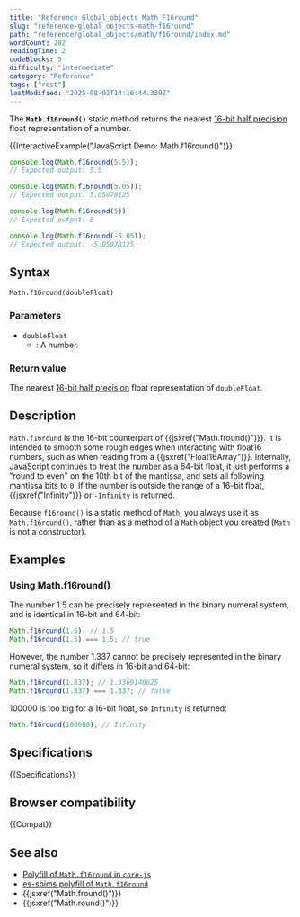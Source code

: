 ```yaml
---
title: "Reference Global_objects Math F16round"
slug: "reference-global_objects-math-f16round"
path: "reference/global_objects/math/f16round/index.md"
wordCount: 282
readingTime: 2
codeBlocks: 5
difficulty: "intermediate"
category: "Reference"
tags: ["rest"]
lastModified: "2025-08-02T14:16:44.339Z"
---
```



The **`Math.f16round()`** static method returns the nearest [16-bit half precision](https://en.wikipedia.org/wiki/Half-precision_floating-point_format) float representation of a number.

{{InteractiveExample("JavaScript Demo: Math.f16round()")}}

```js interactive-example
console.log(Math.f16round(5.5));
// Expected output: 5.5

console.log(Math.f16round(5.05));
// Expected output: 5.05078125

console.log(Math.f16round(5));
// Expected output: 5

console.log(Math.f16round(-5.05));
// Expected output: -5.05078125
```

## Syntax

```js-nolint
Math.f16round(doubleFloat)
```

### Parameters

- `doubleFloat`
  - : A number.

### Return value

The nearest [16-bit half precision](https://en.wikipedia.org/wiki/Half-precision_floating-point_format) float representation of `doubleFloat`.

## Description

`Math.f16round` is the 16-bit counterpart of {{jsxref("Math.fround()")}}. It is intended to smooth some rough edges when interacting with float16 numbers, such as when reading from a {{jsxref("Float16Array")}}. Internally, JavaScript continues to treat the number as a 64-bit float, it just performs a "round to even" on the 10th bit of the mantissa, and sets all following mantissa bits to `0`. If the number is outside the range of a 16-bit float, {{jsxref("Infinity")}} or `-Infinity` is returned.

Because `f16round()` is a static method of `Math`, you always use it as `Math.f16round()`, rather than as a method of a `Math` object you created (`Math` is not a constructor).

## Examples

### Using Math.f16round()

The number 1.5 can be precisely represented in the binary numeral system, and is identical in 16-bit and 64-bit:

```js
Math.f16round(1.5); // 1.5
Math.f16round(1.5) === 1.5; // true
```

However, the number 1.337 cannot be precisely represented in the binary numeral system, so it differs in 16-bit and 64-bit:

```js
Math.f16round(1.337); // 1.3369140625
Math.f16round(1.337) === 1.337; // false
```

100000 is too big for a 16-bit float, so `Infinity` is returned:

```js
Math.f16round(100000); // Infinity
```

## Specifications

{{Specifications}}

## Browser compatibility

{{Compat}}

## See also

- [Polyfill of `Math.f16round` in `core-js`](https://github.com/zloirock/core-js#float16-methods)
- [es-shims polyfill of `Math.f16round`](https://www.npmjs.com/package/math.f16round)
- {{jsxref("Math.fround()")}}
- {{jsxref("Math.round()")}}
